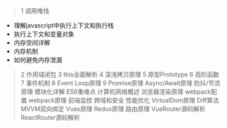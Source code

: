 > 1 调用堆栈
  - 理解javascript中执行上下文和执行栈
  - 执行上下文和变量对象
  - 内存空间详解
  - 内存机制
  - 如何避免内存泄漏
> 2 作用域闭包
> 3 this全面解析
> 4 深浅拷贝原理
> 5 原型Prototype
> 6 高阶函数
> 7 事件机制
> 8 Event Loop原理
> 9 Promise原理
> Async/Await原理
> 防抖/节流原理
> 模块化详解
> ES6重难点
> 计算机网络概述
> 浏览器渲染原理
> webpack配置
> webpack原理
> 前端监控
> 跨域和安全
> 性能优化
> VirtualDom原理
> Diff算法
> MVVM双向绑定
> Vuex原理
> Redux原理
> 路由原理
> VueRouter源码解析
> ReactRouter源码解析